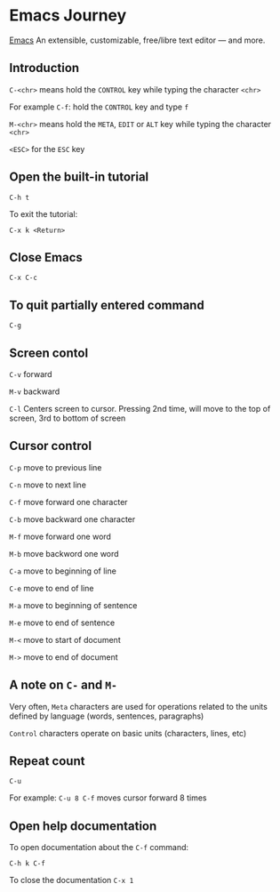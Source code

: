 # Emacs Journey

[Emacs](https://www.gnu.org/software/emacs) An extensible, customizable, free/libre text editor — and more.

## Introduction

`C-<chr>` means hold the `CONTROL` key while typing the character `<chr>`

For example `C-f`: hold the `CONTROL` key and type `f`

`M-<chr>` means hold the `META`, `EDIT` or `ALT` key while typing the character `<chr>`

`<ESC>` for the `ESC` key

## Open the built-in tutorial

```
C-h t
```

To exit the tutorial:

```
C-x k <Return>
```

## Close Emacs

```
C-x C-c
```

## To quit partially entered command

```
C-g
```

## Screen contol

`C-v` forward

`M-v` backward

`C-l` Centers screen to cursor. Pressing 2nd time, will move to the top of screen, 3rd to bottom of screen

## Cursor control

`C-p` move to previous line

`C-n` move to next line

`C-f` move forward one character

`C-b` move backward one character

`M-f` move forward one word

`M-b` move backword one word

`C-a` move to beginning of line

`C-e` move to end of line

`M-a` move to beginning of sentence

`M-e` move to end of sentence

`M-<` move to start of document

`M->` move to end of document

## A note on `C-` and `M-`

Very often, `Meta` characters are used for operations related to the units defined by language (words, sentences, paragraphs)

`Control` characters operate on basic units (characters, lines, etc)

## Repeat count

```
C-u
```

For example: `C-u 8 C-f` moves cursor forward 8 times

## Open help documentation

To open documentation about the `C-f` command:

```
C-h k C-f
```

To close the documentation `C-x 1`

## 

```
```





## 

```
```




